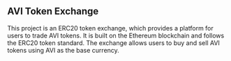 ## AVI Token Exchange
This project is an ERC20 token exchange, which provides a platform for users to trade AVI tokens. It is built on the Ethereum blockchain and follows the ERC20 token standard. The exchange allows users to buy and sell AVI tokens using AVI as the base currency.
